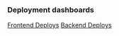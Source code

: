 ### Deployment dashboards
[Frontend Deploys](https://department-of-veterans-affairs.github.io/veteran-facing-services-tools/frontend-support-dashboard)
[Backend Deploys](https://deploy-status-dashboard.fly.dev/apps/vets-api/deploy_status)
